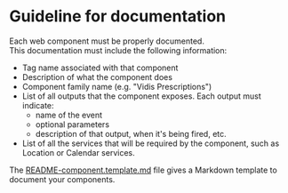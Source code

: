 # Guideline for documentation

Each web component must be properly documented.  
This documentation must include the following information:

- Tag name associated with that component
- Description of what the component does
- Component family name (e.g. "Vidis Prescriptions")
- List of all outputs that the component exposes. Each output must indicate:
  - name of the event
  - optional parameters
  - description of that output, when it's being fired, etc.
- List of all the services that will be required by the component, such as Location or Calendar services.

The [README-component.template.md](../README-component.template.md) file gives a Markdown template to document your 
components.
